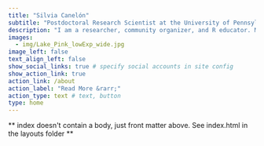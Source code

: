 ```yaml
---
title: "Silvia Canelón"
subtitle: "Postdoctoral Research Scientist at the University of Pennsylvania"
description: "I am a researcher, community organizer, and R educator. My research leverages electronic health record data to study pregnancy-related outcomes, and  my organizing values data literacy as a way to build power and effect change."
images:
  - img/Lake_Pink_lowExp_wide.jpg
image_left: false
text_align_left: false
show_social_links: true # specify social accounts in site config
show_action_link: true
action_link: /about
action_label: "Read More &rarr;"
action_type: text # text, button
type: home
---
```


** index doesn't contain a body, just front matter above.
See index.html in the layouts folder **
